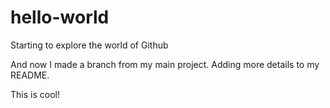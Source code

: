 # hello-world
Starting to explore the world of Github

And now I made a branch from my main project. Adding more details to my README. 

This is cool!
